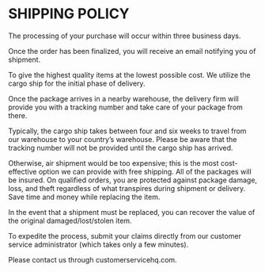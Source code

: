 # SHIPPING POLICY

The processing of your purchase will occur within three business days.

Once the order has been finalized, you will receive an email notifying you of shipment.

To give the highest quality items at the lowest possible cost. We utilize the cargo ship for the initial phase of delivery.

Once the package arrives in a nearby warehouse, the delivery firm will provide you with a tracking number and take care of your package from there.

Typically, the cargo ship takes between four and six weeks to travel from our warehouse to your country’s warehouse. Please be aware that the tracking number will not be provided until the cargo ship has arrived.

Otherwise, air shipment would be too expensive; this is the most cost-effective option we can provide with free shipping.
All of the packages will be insured. On qualified orders, you are protected against package damage, loss, and theft regardless of what transpires during shipment or delivery. Save time and money while replacing the item.

In the event that a shipment must be replaced, you can recover the value of the original damaged/lost/stolen item.

To expedite the process, submit your claims directly from our customer service administrator (which takes only a few minutes).

Please contact us through customerservicehq.com.